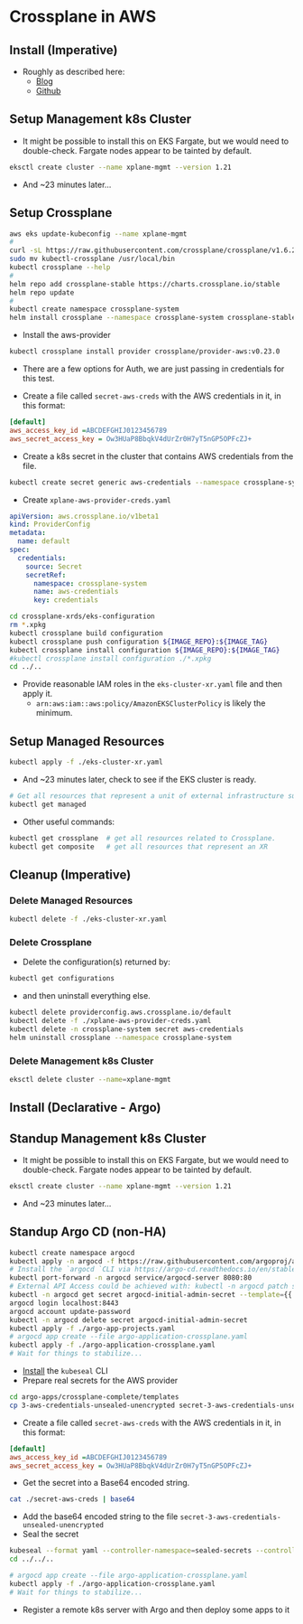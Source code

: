 # Crossplane in AWS

## Install (Imperative)

* Roughly as described here:
  * [Blog](https://aws.amazon.com/blogs/containers/gitops-model-for-provisioning-and-bootstrapping-amazon-eks-clusters-using-crossplane-and-argo-cd/)
  * [Github](https://github.com/aws-samples/eks-gitops-crossplane-argocd)

## Setup Management k8s Cluster

* It might be possible to install this on EKS Fargate, but we would need to double-check. Fargate nodes appear to be tainted by default.

```sh
eksctl create cluster --name xplane-mgmt --version 1.21
```

* And ~23 minutes later...

## Setup Crossplane

```sh
aws eks update-kubeconfig --name xplane-mgmt
#
curl -sL https://raw.githubusercontent.com/crossplane/crossplane/v1.6.2/install.sh | sh
sudo mv kubectl-crossplane /usr/local/bin
kubectl crossplane --help
#
helm repo add crossplane-stable https://charts.crossplane.io/stable
helm repo update
#
kubectl create namespace crossplane-system
helm install crossplane --namespace crossplane-system crossplane-stable/crossplane --version 1.6.2
```

* Install the aws-provider

```sh
kubectl crossplane install provider crossplane/provider-aws:v0.23.0
```

* There are a few options for Auth, we are just passing in credentials for this test.

* Create a file called `secret-aws-creds` with the AWS credentials in it, in this format:

```ini
[default]
aws_access_key_id =ABCDEFGHIJ0123456789
aws_secret_access_key = Ow3HUaP8BbqkV4dUrZr0H7yT5nGP5OPFcZJ+
```

* Create a k8s secret in the cluster that contains AWS credentials from the file.

```sh
kubectl create secret generic aws-credentials --namespace crossplane-system --from-file=credentials=./secret-aws-creds
```

* Create `xplane-aws-provider-creds.yaml`

```yaml
apiVersion: aws.crossplane.io/v1beta1
kind: ProviderConfig
metadata:
  name: default
spec:
  credentials:
    source: Secret
    secretRef:
      namespace: crossplane-system
      name: aws-credentials
      key: credentials
```

```sh
cd crossplane-xrds/eks-configuration
rm *.xpkg
kubectl crossplane build configuration
kubectl crossplane push configuration ${IMAGE_REPO}:${IMAGE_TAG}
kubectl crossplane install configuration ${IMAGE_REPO}:${IMAGE_TAG}
#kubectl crossplane install configuration ./*.xpkg
cd ../..
```

* Provide reasonable IAM roles in the `eks-cluster-xr.yaml` file and then apply it.
  * `arn:aws:iam::aws:policy/AmazonEKSClusterPolicy` is likely the minimum.

## Setup Managed Resources

```sh
kubectl apply -f ./eks-cluster-xr.yaml
```

* And ~23 minutes later, check to see if the EKS cluster is ready.

```sh
# Get all resources that represent a unit of external infrastructure such as the EKS cluster.
kubectl get managed
```

* Other useful commands:

```sh
kubectl get crossplane  # get all resources related to Crossplane.
kubectl get composite   # get all resources that represent an XR
```

## Cleanup (Imperative)

### Delete Managed Resources

```sh
kubectl delete -f ./eks-cluster-xr.yaml
```

### Delete Crossplane

* Delete the configuration(s) returned by:

```sh
kubectl get configurations
```

* and then uninstall everything else.

```sh
kubectl delete providerconfig.aws.crossplane.io/default
kubectl delete -f ./xplane-aws-provider-creds.yaml
kubectl delete -n crossplane-system secret aws-credentials
helm uninstall crossplane --namespace crossplane-system
```

### Delete Management k8s Cluster

```sh
eksctl delete cluster --name=xplane-mgmt
```

## Install (Declarative - Argo)

## Standup Management k8s Cluster

* It might be possible to install this on EKS Fargate, but we would need to double-check. Fargate nodes appear to be tainted by default.

```sh
eksctl create cluster --name xplane-mgmt --version 1.21
```

* And ~23 minutes later...

## Standup Argo CD (non-HA)

```sh
kubectl create namespace argocd
kubectl apply -n argocd -f https://raw.githubusercontent.com/argoproj/argo-cd/stable/manifests/install.yaml
# Install the `argocd `CLI via https://argo-cd.readthedocs.io/en/stable/cli_installation/
kubectl port-forward -n argocd service/argocd-server 8080:80
# External API Access could be achieved with: kubectl -n argocd patch svc argocd-server -p '{"spec": {"type": "LoadBalancer"}}'
kubectl -n argocd get secret argocd-initial-admin-secret --template={{.data.password}} | base64 -D; echo
argocd login localhost:8443
argocd account update-password
kubectl -n argocd delete secret argocd-initial-admin-secret
kubectl apply -f ./argo-app-projects.yaml
# argocd app create --file argo-application-crossplane.yaml
kubectl apply -f ./argo-application-crossplane.yaml
# Wait for things to stabilize...
```

* [Install](https://github.com/bitnami-labs/sealed-secrets/releases) the `kubeseal` CLI
* Prepare real secrets for the AWS provider

```sh
cd argo-apps/crossplane-complete/templates
cp 3-aws-credentials-unsealed-unencrypted secret-3-aws-credentials-unsealed-unencrypted
```

* Create a file called `secret-aws-creds` with the AWS credentials in it, in this format:

```ini
[default]
aws_access_key_id =ABCDEFGHIJ0123456789
aws_secret_access_key = Ow3HUaP8BbqkV4dUrZr0H7yT5nGP5OPFcZJ+
```

* Get the secret into a Base64 encoded string.

```sh
cat ./secret-aws-creds | base64
```

* Add the base64 encoded string to the file `secret-3-aws-credentials-unsealed-unencrypted`
* Seal the secret

```sh
kubeseal --format yaml --controller-namespace=sealed-secrets --controller-name=sealed-secrets-controller < secret-3-aws-credentials-unsealed-unencrypted > 3-aws-credentials-sealed.yaml
cd ../../..
```

```sh
# argocd app create --file argo-application-crossplane.yaml
kubectl apply -f ./argo-application-crossplane.yaml
# Wait for things to stabilize...
```

* Register a remote k8s server with Argo and then deploy some apps to it
